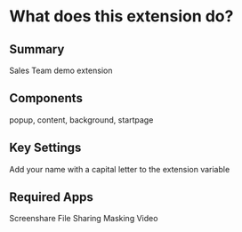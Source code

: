 # What does this extension do?

## Summary 
Sales Team demo extension

## Components 
popup, content, background, startpage

## Key Settings
Add your name with a capital letter to the extension variable

## Required Apps
Screenshare 
File Sharing
Masking
Video